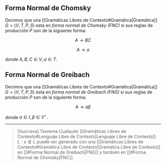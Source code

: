 ## Forma Normal de Chomsky
Decimos que una [[Gramáticas Libres de Contexto#Gramática|Gramática]] $G=(V,T,P,S)$ esta en *forma normal de Chomsky (FNC)* si sus reglas de producción $P$ son de la siguiente forma:

$$\tag{1} A \rightarrow BC$$

$$\tag{2} A \rightarrow a$$

donde $A, B, C \in V, a \in T$.

## Forma Normal de Greibach
Decimos que una [[Gramáticas Libres de Contexto#Gramática|Gramática]] $G=(V,T,P,S)$ esta en *forma normal de Greibach (FNG)* si sus reglas de producción $P$ son de la siguiente forma:

$$\tag{1} A \rightarrow a \beta$$

donde $a \in t, \beta \in V^\star$.

***

>[!success] Teorema
>Cualquier [[Gramáticas Libres de Contexto#Lenguaje Libre de Contexto|Lenguaje Libre de Contexto]] $L : \varepsilon \notin L$ puede ser generado con una [[Gramáticas Libres de Contexto#Gramática Libre de Contexto|Gramática Libre de Contexto]] en [[#Forma Normal de Greibach|FNG]] y también en [[#Forma Normal de Chomsky|FNC]].

